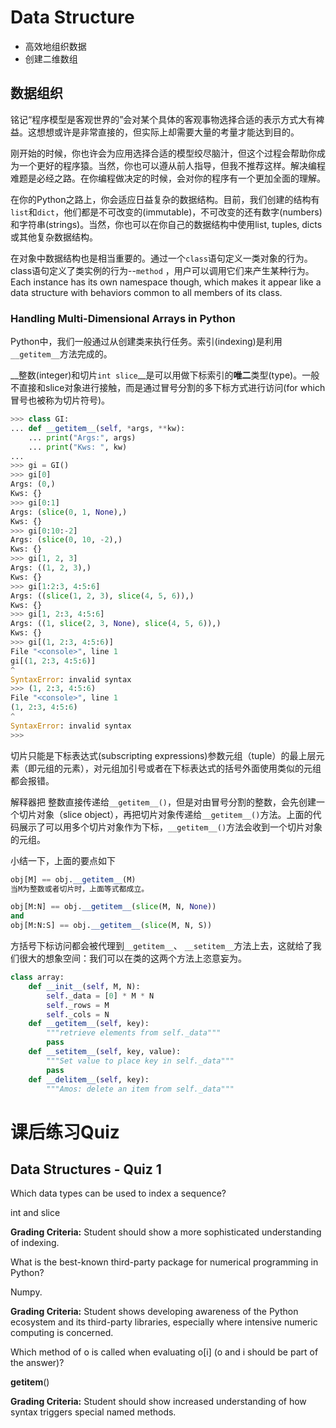 # Data Structure

* 高效地组织数据
* 创建二维数组

## 数据组织

铭记“程序模型是客观世界的”会对某个具体的客观事物选择合适的表示方式大有裨益。这想想或许是非常直接的，但实际上却需要大量的考量才能达到目的。

刚开始的时候，你也许会为应用选择合适的模型绞尽脑汁，但这个过程会帮助你成为一个更好的程序猿。当然，你也可以遵从前人指导，但我不推荐这样。解决编程难题是必经之路。在你编程做决定的时候，会对你的程序有一个更加全面的理解。

在你的Python之路上，你会适应日益复杂的数据结构。目前，我们创建的结构有`list`和`dict`，他们都是不可改变的(immutable)，不可改变的还有数字(numbers)和字符串(strings)。当然，你也可以在你自己的数据结构中使用list, tuples, dicts或其他复杂数据结构。

在对象中数据结构也是相当重要的。通过一个`class`语句定义一类对象的行为。class语句定义了类实例的行为--`method` ，用户可以调用它们来产生某种行为。Each instance has its own namespace though, which makes it appear like a data structure with behaviors common to all members of its class.    

### Handling Multi-Dimensional Arrays in Python    

Python中，我们一般通过从创建类来执行任务。索引(indexing)是利用`__getitem__`方法完成的。

__整数(integer)和切片`int slice`__是可以用做下标索引的**唯二**类型(type)。一般不直接和slice对象进行接触，而是通过冒号分割的多下标方式进行访问(for which 冒号也被称为切片符号)。

```python
>>> class GI:
... def __getitem__(self, *args, **kw):
    ... print("Args:", args)
    ... print("Kws: ", kw)
...
>>> gi = GI()
>>> gi[0]
Args: (0,)
Kws: {}
>>> gi[0:1]
Args: (slice(0, 1, None),)
Kws: {}
>>> gi[0:10:-2]
Args: (slice(0, 10, -2),)
Kws: {}
>>> gi[1, 2, 3]
Args: ((1, 2, 3),)
Kws: {}
>>> gi[1:2:3, 4:5:6]
Args: ((slice(1, 2, 3), slice(4, 5, 6)),)
Kws: {}
>>> gi[1, 2:3, 4:5:6]
Args: ((1, slice(2, 3, None), slice(4, 5, 6)),)
Kws: {}
>>> gi[(1, 2:3, 4:5:6)]
File "<console>", line 1
gi[(1, 2:3, 4:5:6)]
^
SyntaxError: invalid syntax
>>> (1, 2:3, 4:5:6)
File "<console>", line 1
(1, 2:3, 4:5:6)
^
SyntaxError: invalid syntax
>>>
```

切片只能是下标表达式(subscripting expressions)参数元组（tuple）的最上层元素（即元组的元素），对元组加引号或者在下标表达式的括号外面使用类似的元组都会报错。

解释器把 整数直接传递给`__getitem__()`，但是对由冒号分割的整数，会先创建一个切片对象（slice object），再把切片对象传递给`__getitem__()`方法。上面的代码展示了可以用多个切片对象作为下标，`__getitem__()`方法会收到一个切片对象的元组。

小结一下，上面的要点如下

```python
obj[M] == obj.__getitem__(M)
当M为整数或者切片时，上面等式都成立。
```

```python
obj[M:N] == obj.__getitem__(slice(M, N, None)) 
and
obj[M:N:S] == obj.__getitem__(slice(M, N, S))
```

方括号下标访问都会被代理到`__getitem__`、 `__setitem__`方法上去，这就给了我们很大的想象空间：我们可以在类的这两个方法上恣意妄为。

```python
class array:
    def __init__(self, M, N):
        self._data = [0] * M * N
        self._rows = M
        self._cols = N
    def __getitem__(self, key):
        """retrieve elements from self._data"""
        pass
   	def __setitem__(self, key, value):
        """Set value to place key in self._data"""
        pass
   	def __delitem__(self, key):
        """Amos: delete an item from self._data"""
```



# 课后练习Quiz

## Data Structures - Quiz 1

Which data types can be used to index a sequence?

int and slice

**Grading Criteria:** Student should show a more sophisticated understanding of indexing.

What is the best-known third-party package for numerical programming in Python?

Numpy.

**Grading Criteria:** Student shows developing awareness of the Python ecosystem and its third-party libraries, especially where intensive numeric computing is concerned.

Which method of o is called when evaluating o[i] (o and i should be part of the answer)?

__getitem__()

**Grading Criteria:** Student should show increased understanding of how syntax triggers special named methods.